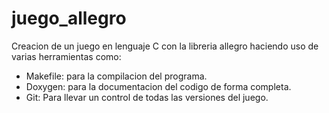 # juego_allegro
Creacion de un juego en lenguaje C con la libreria allegro haciendo uso de varias herramientas como:
- Makefile: para la compilacion del programa.
- Doxygen: para la documentacion del codigo de forma completa.
- Git: Para llevar un control de todas las versiones del juego.
